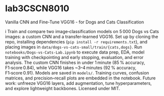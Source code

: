 # lab3CSCN8010
Vanilla CNN and Fine-Tune VGG16 - for Dogs and Cats Classification



i Train and compare two image‑classification models on 5 000 Dogs vs Cats images: a custom CNN and a transfer‑learned VGG16. Set up by cloning the repo, installing dependencies (`pip install -r requirements.txt`), and placing images in `data/dogs-vs-cats-small/train/{cats,dogs}`. Run `notebooks/Dogs-vs-Cats-Lab.ipynb` to execute data prep, EDA, model training with checkpointing and early stopping, evaluation, and error analysis. The custom CNN finishes in under 1 minute (85 % accuracy, F1‑score 0.84), while VGG16 takes ~3–4 minutes (92 % accuracy, F1‑score 0.91). Models are saved in `models/`. Training curves, confusion matrices, and precision–recall plots are embedded in the notebook. Future work: unfreeze VGG16 layers, add augmentation, tune hyperparameters, and explore lightweight backbones. Licensed under MIT.  

